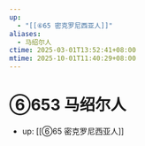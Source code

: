 ```yaml
---
up:
  - "[[⑥65 密克罗尼西亚人]]"
aliases:
  - 马绍尔人
ctime: 2025-03-01T13:52:41+08:00
mtime: 2025-10-01T11:40:29+08:00
---
```


# ⑥653 马绍尔人

- up: [[⑥65 密克罗尼西亚人]]
